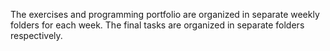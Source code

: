 The exercises and programming portfolio are organized in separate weekly folders for each week. 
The final tasks are organized in separate folders respectively.

